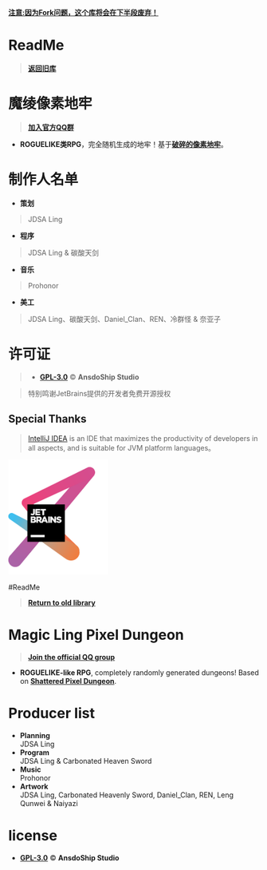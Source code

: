 [**注意:因为Fork问题，这个库将会在下半段废弃！**]("#")
# ReadMe
> [**返回旧库**](https://github.com/AnsdoShip/MagicLingPixelDungeon)
# 魔绫像素地牢
> [**加入官方QQ群**](https://jq.qq.com/?_wv=1027&k=R7ZXeEQM)

* **ROGUELIKE类RPG**，完全随机生成的地牢！基于[**破碎的像素地牢**](https://github.com/AnsdoShip/Magic-Ling-Pixel-Dungeon-Ling/blob/main/LICENSE)。

# 制作人名单

* **策划**</br>
> JDSA Ling
* **程序**</br>
> JDSA Ling & 碳酸天剑
* **音乐**</br>
> Prohonor
* **美工**</br>
> JDSA Ling、碳酸天剑、Daniel_Clan、REN、冷群怪 & 奈亚子

# 许可证
> * [**GPL-3.0**](https://github.com/AnsdoShip/Magic-Ling-Pixel-Dungeon-Ling/blob/main/LICENSE.txt) © **AnsdoShip Studio**

> 特别鸣谢JetBrains提供的开发者免费开源授权
## Special Thanks
> [IntelliJ IDEA](https://zh.wikipedia.org/zh-hans/IntelliJ_IDEA) is an IDE that maximizes the productivity of developers in all aspects, and is suitable for JVM platform languages。

[<img src="core/src/main/assets/jetbrains-variant-3.png" width="200"/>](https://www.jetbrains.com/?from=mlpd)

#ReadMe
> [**Return to old library**](https://github.com/AnsdoShip/MagicLingPixelDungeon)
# Magic Ling Pixel Dungeon
> [**Join the official QQ group**](https://jq.qq.com/?_wv=1027&k=R7ZXeEQM)

* **ROGUELIKE-like RPG**, completely randomly generated dungeons! Based on [**Shattered Pixel Dungeon**](https://github.com/00-Evan/shattered-pixel-dungeon).

# Producer list

* **Planning**</br>
JDSA Ling
* **Program**</br>
JDSA Ling & Carbonated Heaven Sword
* **Music**</br>
Prohonor
* **Artwork**</br>
JDSA Ling, Carbonated Heavenly Sword, Daniel_Clan, REN, Leng Qunwei & Naiyazi

# license
* [**GPL-3.0**](https://github.com/AnsdoShip/Magic-Ling-Pixel-Dungeon-Ling/blob/main/LICENSE.txt) © **AnsdoShip Studio**
